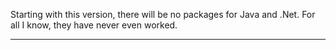 Starting with this version, there will be no packages for Java and .Net. For all I know, they have never even worked.

---
